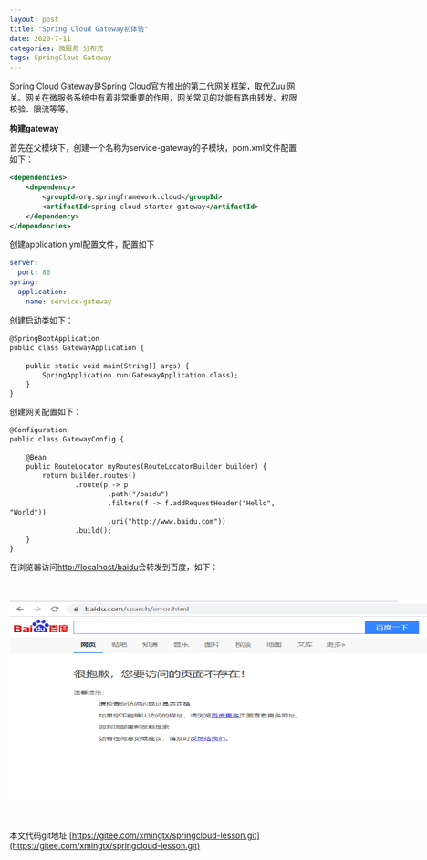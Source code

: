 ```yaml
---
layout: post
title: "Spring Cloud Gateway初体验"
date: 2020-7-11
categories: 微服务 分布式
tags: SpringCloud Gateway
--- 
```


Spring Cloud Gateway是Spring Cloud官方推出的第二代网关框架，取代Zuul网关。网关在微服务系统中有着非常重要的作用，网关常见的功能有路由转发、权限校验、限流等等。

**构建gateway**

首先在父模块下，创建一个名称为service-gateway的子模块，pom.xml文件配置如下：

```xml
<dependencies>
	<dependency>
	    <groupId>org.springframework.cloud</groupId>
	    <artifactId>spring-cloud-starter-gateway</artifactId>
	</dependency>
</dependencies>
```

创建application.yml配置文件，配置如下

```yaml
server:
  port: 80
spring:
  application:
    name: service-gateway
```

创建启动类如下：

```
@SpringBootApplication
public class GatewayApplication {

    public static void main(String[] args) {
        SpringApplication.run(GatewayApplication.class);
    }
}
```

创建网关配置如下：

```
@Configuration
public class GatewayConfig {

    @Bean
    public RouteLocator myRoutes(RouteLocatorBuilder builder) {
        return builder.routes()
                .route(p -> p
                        .path("/baidu")
                        .filters(f -> f.addRequestHeader("Hello", "World"))
                        .uri("http://www.baidu.com"))
                .build();
    }
}
```

在浏览器访问[http://localhost/baidu](http://localhost/baidu)会转发到百度，如下：

<div style="width:780px;height:350px;margin:50px auto;">
    <img alt="baidu.png" src="/images/baidu.png" width="780" height="350"/>
</div>


本文代码git地址 [https://gitee.com/xmingtx/springcloud-lesson.git](https://gitee.com/xmingtx/springcloud-lesson.git)